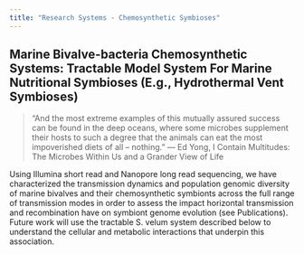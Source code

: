 ```yaml
---
title: "Research Systems - Chemosynthetic Symbioses"
---
```


## Marine Bivalve-bacteria Chemosynthetic Systems: Tractable Model System For Marine Nutritional Symbioses (E.g., Hydrothermal Vent Symbioses)

>“And the most extreme examples of this mutually assured success can be found in the deep oceans, where some microbes supplement their hosts to such a degree that the animals can eat the most impoverished diets of all – nothing.”
― Ed Yong, I Contain Multitudes: The Microbes Within Us and a Grander View of Life

Using Illumina short read and Nanopore long read sequencing, 
we have characterized the transmission dynamics and population genomic diversity of marine bivalves 
and their chemosynthetic symbionts across the full range of transmission modes in order to assess the 
impact horizontal transmission and recombination have on symbiont genome evolution (see Publications). 
Future work will use the tractable S. velum system described below to understand the cellular and metabolic interactions that underpin this association.
